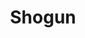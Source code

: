 ---
layout: place
title: "Shogun"
permalink: /minnesota/burnsville/shogun.html
stateAbbr: MN
stateName: Minnesota
cityName: Burnsville
seo:
  name: "Shogun"
  type: Restaurant
  links: https://www.shogunburnsvillemn.com/
description: "Contemporary restaurant offering lively hibachi meals, sushi & cocktails in a low-lit dining room. Looking for sushi in Burnsville, Minnesota? Check out Shog..."
place_id: ChIJrbubPDY69ocR-1UQTiTXAwU
photos:
  - name: >-
      places/ChIJrbubPDY69ocR-1UQTiTXAwU/photos/AeeoHcJOiAzPMQPQ7Rg3zE_BJkPhBDAnY6MTPZBoU_gzd-040xtl80fZD-W0qOGGpFO1BFAYyJ2VH3cLe1bwo4I39ZoZ_6pwVE09kR27U1UR5753u7HPjhhJna3ijlCC5BgrTJ9V5Rky3VXvQZLEvEKx8rKO4psKVQiXX67kb2DPu6XmcucrOnTW7FhcyqoW0XJpYA4AH2dfy3t06Y8LHc33XQb0BmEcuYwmdv9fFKfDrqLnGpsV35Zsg2QsqaLlHcSuuIPidktdwO4xYfvIsvr34y4MycaGzGs-CVOriB7wvy-QEASTZzBFR442CNjf9T4TrbrVxz6UGTgWNTOTpCSgRN5vMQDF95z2AV-wCPnVjK8akaRJFvqE1RxqLbMBvbQIqYXMJOWJJG9eFA49fIgob5beGti8tUdpnWgIPUtYSx3hqA
    widthPx: 4080
    heightPx: 3072
    authorAttributions:
      - displayName: jason abbott
        uri: https://maps.google.com/maps/contrib/104634494483169209246
        photoUri: >-
          https://lh3.googleusercontent.com/a/ACg8ocK_axAHto6J4G8-OASaaqGQNTPdA_a24sxrN2_7Nt0EaUTx3w=s100-p-k-no-mo
    flagContentUri: >-
      https://www.google.com/local/imagery/report/?cb_client=maps_api_places.places_api&image_key=!1e10!2sCIHM0ogKEICAgIDOvf37Gg&hl=en-US
    googleMapsUri: >-
      https://www.google.com/maps/place//data=!3m4!1e2!3m2!1sCIHM0ogKEICAgIDOvf37Gg!2e10!4m2!3m1!1s0x87f63a363c9bbbad:0x503d7244e1055fb
  - name: >-
      places/ChIJrbubPDY69ocR-1UQTiTXAwU/photos/AeeoHcJobyLwDVI2e8p49nFnjqgsGoSqtIT7FXGB5jyKihcKm5dX4wbFCv12rUW1yIdmdwabbK67BhWN8c8dLCUV9AIAyqAcYa0M8e_FbeY9fX0NzFFl1hpG5NFddYWtMsOO6ml1mz1q8IMMVsfsI1Go5msY3aQxPiifCvxg2TsGocJ-6NPQo-IW_w2v4rkV5cHaNlVHJyDKhtJnsujVOIGKiFRJQ9AZKCWklyNMpNAFL79YXSYS2CHe5wmNr4yyWx2y3e1KPzCphLdrkmcgMaUWA1WoMnOFhcqD2mkgpU7gr4PknEDEBUs0_2ZnD-1M8Ui6ucc8XSjWP5SilqtL_oxZoXAz9oZ5DQEYQMqMJfnnnXMJ2Oi3lMuHFRl2ENvIYJOVQX0oFTe7EmyAyMxkrgEC-GGpR46EcqVZ_2RreUuuPX0F-g
    widthPx: 2048
    heightPx: 1152
    authorAttributions:
      - displayName: Jessica Trboyevich
        uri: https://maps.google.com/maps/contrib/101799474612975642600
        photoUri: >-
          https://lh3.googleusercontent.com/a-/ALV-UjWgC26NSQH7qQCCIF4k6RV0FaDkDSWhNDNXp5uwKvCma4uhfhnm=s100-p-k-no-mo
    flagContentUri: >-
      https://www.google.com/local/imagery/report/?cb_client=maps_api_places.places_api&image_key=!1e10!2sCIHM0ogKEICAgICkjcvPNA&hl=en-US
    googleMapsUri: >-
      https://www.google.com/maps/place//data=!3m4!1e2!3m2!1sCIHM0ogKEICAgICkjcvPNA!2e10!4m2!3m1!1s0x87f63a363c9bbbad:0x503d7244e1055fb
  - name: >-
      places/ChIJrbubPDY69ocR-1UQTiTXAwU/photos/AeeoHcIdG8Nxii1H3iRh-LdGpUHBCG7vYvL_JBPtf8dLaWgzuutfShlBViYhvrFn_wtokMNJAARV4OxgFLdquIFAGO_h5AIAvP1klAJgzo-06wL6sUdT694YD4B09wh9Em2nigOSdtc37QMGCa3x7JflPbA4R6c17VXwk3GCIMtgr2fJU96A63QXphGGZ51ntW8IMJ6CjpcJmpuY-Q5XbbVZ1dpzVUWwh2JCHdzjN-EfDqbUKuWUXWX48w6jkqTHf5Ca02OL-eXqRp9ctuQ1mPlOgYPV7e6CA2e1Fn7moaKSZUscpKv14LQ1WC35_SaoQhOcu_iUKf42_01lV2HurEXdlsSnyfqG-0LvmER0pKUTN7_FhITQoRQw2QU8fOkwewwJnZnWIn7_tEgXh54hQ5kuFiwuHzoCvX9NiSCSLVFddVZ1QA
    widthPx: 3967
    heightPx: 2735
    authorAttributions:
      - displayName: JAWS
        uri: https://maps.google.com/maps/contrib/112218138936918368533
        photoUri: >-
          https://lh3.googleusercontent.com/a-/ALV-UjVpQnlNboajIWcobI1hKiAQOGdw501gny8eVz3dZiAJQvXazleKTA=s100-p-k-no-mo
    flagContentUri: >-
      https://www.google.com/local/imagery/report/?cb_client=maps_api_places.places_api&image_key=!1e10!2sCIHM0ogKEICAgICxlpuBKQ&hl=en-US
    googleMapsUri: >-
      https://www.google.com/maps/place//data=!3m4!1e2!3m2!1sCIHM0ogKEICAgICxlpuBKQ!2e10!4m2!3m1!1s0x87f63a363c9bbbad:0x503d7244e1055fb
  - name: >-
      places/ChIJrbubPDY69ocR-1UQTiTXAwU/photos/AeeoHcKncpva7l26suqe7PAoHNKJrBi4pzo7hpRsF6VBAoPVcrPe8GB1HKufWIGmoy9t6Z0Q1wdYoZqjGULtZY4Edkxqcjq7ww6k3yJUXnaUHAFamLG7sB0cVlrrZA_jZ8zt7hlSTmlOV6SlwuSZB0aSJYIAY5-U20QbArE6mCiRAC_kQ2Ya6w6zxVFypep5rfbsYr_iSZPN9kJYNmHR5ozHvS_iMH0-G5ZSlx_7wSCQuPM3z0CcAAubytwAxsoc28fUbhp5HGvU1HV9dqSHucTSlD-sn7XCXKwVbkm9Ra_3V8Ak6I2Tvv1ZawXlB1_VBNrS4DBOhS8WHLxu2Cu9rl65Ko-f3gr-f-4gvw5S_G_Xgu_BY2jOG4MJhEuGPNX7Dex_XlMqIIe7STexe22jGnYhIAmxGHpJWT5GJRQUi5-RC2eDxA
    widthPx: 2516
    heightPx: 2678
    authorAttributions:
      - displayName: Synath Tep
        uri: https://maps.google.com/maps/contrib/109343175497940885803
        photoUri: >-
          https://lh3.googleusercontent.com/a/ACg8ocImYhjVaR0tOiMtTps_5Pj7LITaCQd6HSa_YFYlJowVAu6pOw=s100-p-k-no-mo
    flagContentUri: >-
      https://www.google.com/local/imagery/report/?cb_client=maps_api_places.places_api&image_key=!1e10!2sCIHM0ogKEICAgICtm4_qYQ&hl=en-US
    googleMapsUri: >-
      https://www.google.com/maps/place//data=!3m4!1e2!3m2!1sCIHM0ogKEICAgICtm4_qYQ!2e10!4m2!3m1!1s0x87f63a363c9bbbad:0x503d7244e1055fb
  - name: >-
      places/ChIJrbubPDY69ocR-1UQTiTXAwU/photos/AeeoHcLAtrqF4N26QhcX8U9Kc_Nrrgfis3PZKshtfWM41wbmdYsQPAjBAtIRzqCcmKM7nlD8l7lNn5fLy59guXjFdUuYjPXIGavWhQNGoDjbBQ9Mn1QoP7vS7kDQ2E4qu6yJc3Cp1gnIndFpV9EG-YAL1rqXETL5cjGamc3bmRNHAtqFKTdPwNoq8tvBz859Bzv_XsXLq86lBjURrpKTuujzBs6tkL2vkUpBOqtb-O3y3xjHB5By5abnZGm0XcR4L37Q9U2S3GmEBzifOIvau4hVh1YqrSANa2t3hopw0qDE3so9R7Cucos6iKsElo0VO2rgPHvo146m6uWPBCG7OFaO7t9uBfMiD258bLKkyNAsfdvoCAgV6Bb7KOSEaKWuirJp7BqXwaE0l-z5x-5vrlVIq0Ym2SxfImh2Jvdh8r_JJZ5PMqeV
    widthPx: 3072
    heightPx: 4080
    authorAttributions:
      - displayName: Robert Coleman
        uri: https://maps.google.com/maps/contrib/100599953756497099608
        photoUri: >-
          https://lh3.googleusercontent.com/a-/ALV-UjVdqJY3YV_62Rgqd8n6-umsNh1Vp6QPs6EGitsIjCAvLsCJh5SOQA=s100-p-k-no-mo
    flagContentUri: >-
      https://www.google.com/local/imagery/report/?cb_client=maps_api_places.places_api&image_key=!1e10!2sCIHM0ogKEICAgIDjk7fthwE&hl=en-US
    googleMapsUri: >-
      https://www.google.com/maps/place//data=!3m4!1e2!3m2!1sCIHM0ogKEICAgIDjk7fthwE!2e10!4m2!3m1!1s0x87f63a363c9bbbad:0x503d7244e1055fb
  - name: >-
      places/ChIJrbubPDY69ocR-1UQTiTXAwU/photos/AeeoHcKJOp4ymBCW4WBrqGiSGnwWLQhbmRzXuwSqlMH8Pr11a3X08RZwlG0pJM2FrhK_lQqZWNhWLbP_aCTeAtePc6x56wxHwktQNRe8CfohazAWt0gVNTcw7Q0OXKTCz5vwffWqk_vCFaITekFhV_W1peFynjTM5YPZ5-pXIzc5zvvlCSPr6XSev7V4xtxUAekNBxdvqTnnwBdYviJ-gNko_5wDxeb2DagPjIvMzU6Y7anvDF7d49GhJ2MJyv52GNBuST1ETnvNTU1Gs1LLlILjRedK8gNSKnlz1FB6VVGjhvTaQIRpmQPnP-j4p3gHXomFE9gNZz0UprggG88sT4q8NDiq4iL-tfCibNsX-Gxflu5n7Ik4qSOuI01rnE0I8Oru85TbHWh6TLT8JT6n22QpbujBDaax0PtmnFidDSAU5evBMg
    widthPx: 4032
    heightPx: 3024
    authorAttributions:
      - displayName: David Lewis
        uri: https://maps.google.com/maps/contrib/105160386128801387383
        photoUri: >-
          https://lh3.googleusercontent.com/a-/ALV-UjX7RTAn4iaSkiQGNeysNebmOIgcqCDCSMew9c8iGZEkf4-qUUpMJA=s100-p-k-no-mo
    flagContentUri: >-
      https://www.google.com/local/imagery/report/?cb_client=maps_api_places.places_api&image_key=!1e10!2sCIHM0ogKEICAgIDlzZClBw&hl=en-US
    googleMapsUri: >-
      https://www.google.com/maps/place//data=!3m4!1e2!3m2!1sCIHM0ogKEICAgIDlzZClBw!2e10!4m2!3m1!1s0x87f63a363c9bbbad:0x503d7244e1055fb
  - name: >-
      places/ChIJrbubPDY69ocR-1UQTiTXAwU/photos/AeeoHcJbkaXh09a2ZrTMpXwvFShB1km_61g577LmH5ukaG0Mx74k2dQi9iwFZ9PjMOA6VRWjDTXu8osdGoVVqMfBtdIOdLgjqLGBFjE9wSkuyNnjPi4QN981Oiv3bzP7cKBP6eKdkEuNR961p9QP_auvh1HWMu01gEd7POzyASXgNL8me3koRbslKLmJgaxl6lwdmAJrJqVwQdxL8kfGm990bk2g_GpkNGREoRl9Bm23LMtXn9q0d4SqcRAOfyoKzd879je6pXHo1CDHTVmnBYL_yOxrtBwLrgYWYhFpQIbceNnSqayUhXXJZiTZLH6xMWNZxAvODlb6BKY-F7KuUSkzmMfb7ZbXygpHm-GYX4xMy5uJeswcWUMjlhPnwV7Lf-ZzzbFCoALdB9tBRHqFm1QPZeNkxr_tnwuE4-FgD6vFW84UHjU8
    widthPx: 4000
    heightPx: 3000
    authorAttributions:
      - displayName: David Harris
        uri: https://maps.google.com/maps/contrib/101343938130847193684
        photoUri: >-
          https://lh3.googleusercontent.com/a/ACg8ocI9cPLSrWKJ452yJ1P3etz9zpxA3EcoLMwsWVlNGomkkL9ZRQ=s100-p-k-no-mo
    flagContentUri: >-
      https://www.google.com/local/imagery/report/?cb_client=maps_api_places.places_api&image_key=!1e10!2sCIHM0ogKEICAgICfmdiE1AE&hl=en-US
    googleMapsUri: >-
      https://www.google.com/maps/place//data=!3m4!1e2!3m2!1sCIHM0ogKEICAgICfmdiE1AE!2e10!4m2!3m1!1s0x87f63a363c9bbbad:0x503d7244e1055fb
  - name: >-
      places/ChIJrbubPDY69ocR-1UQTiTXAwU/photos/AeeoHcJzmVgb2WTsX6lLzEOIMyiqZICmJlk-d4UQX2BU7FycGQqEiyQES-4KLc3JXxU2dkBMrANhfvauJW4a-Kq36efnJAJnm2N9YU0tAIdMYaL9avvkAyISlQF5fIU32AoIr-AkVh81qsc_lcOaY0bZ0HBRgLHMOscLv2tyQKfdxXCLDat5eY-Jk9OytqDiHEXq-7cU2w0AIWWAvTzKvGfUA92nePpbKnnpTNzqbwagRkXryh8twcNnSdn7tHS7c_-7ao26tXQ3uzoVKH_coQ52_Xpx_ob-hkEfYo-AnmEfQfy6P6y06EWbvfffSdpwWP3d78Jl1dNmhMzw6UfTezbK-4L1Az_qLuPT-UkYfrpQSCLxk_TGvdkk1_D4PQQQR3CRgGCKgbpM0kGa7bv3DgAnjjEJLjU7fX5hNLGHrfyaCt1q0lQ
    widthPx: 4080
    heightPx: 3072
    authorAttributions:
      - displayName: jason abbott
        uri: https://maps.google.com/maps/contrib/104634494483169209246
        photoUri: >-
          https://lh3.googleusercontent.com/a/ACg8ocK_axAHto6J4G8-OASaaqGQNTPdA_a24sxrN2_7Nt0EaUTx3w=s100-p-k-no-mo
    flagContentUri: >-
      https://www.google.com/local/imagery/report/?cb_client=maps_api_places.places_api&image_key=!1e10!2sCIHM0ogKEICAgIDOvf37mgE&hl=en-US
    googleMapsUri: >-
      https://www.google.com/maps/place//data=!3m4!1e2!3m2!1sCIHM0ogKEICAgIDOvf37mgE!2e10!4m2!3m1!1s0x87f63a363c9bbbad:0x503d7244e1055fb
  - name: >-
      places/ChIJrbubPDY69ocR-1UQTiTXAwU/photos/AeeoHcKfReDoh5_d_Cr03irdaBh8QF4S6y6rJpU7vIl400W2jXM_uuOD2tfW9yedu_myHiGDExXYDfEVn245Fg9MHgpDbDzOSOiGTY7aKCuTh4xpV8DUANyb2X_YDqb9YrGt9VCW-XxXzAJMYEEj5drkJVbya4Jiktnb95NSGV6HgvnrTReG7n9-8Fy0Bqv6HRJl_Rww5JOkLKnL4V2G5V6XKBmmZtuMPkdNomHnzKp8ndW-d3L2WM4UbymM3NUKKNuBGtQ1zhcDOUAU9SfwLccqtdZ0f4lCfFDDfGeGWXKdwTcK5wyqVl8xwQVpaGd8XQU7Csx1M8yacehuZvYhg3H7-7KJ5XRsLBcfEG8kyWUN124oNSTgnzSWtpV7CnLUkVyoXrgzOfXXlLJn7QVVdmBIFPCdHckYFNg8MAAV-z-oF5iVIw
    widthPx: 4032
    heightPx: 3024
    authorAttributions:
      - displayName: Casse Langford
        uri: https://maps.google.com/maps/contrib/107976943586828919567
        photoUri: >-
          https://lh3.googleusercontent.com/a-/ALV-UjUWyfL3_kddf8BFGpi36UAJq6KTcdtAYLtyaxftxHCsEr42C5s=s100-p-k-no-mo
    flagContentUri: >-
      https://www.google.com/local/imagery/report/?cb_client=maps_api_places.places_api&image_key=!1e10!2sCIHM0ogKEICAgIDx-re-Pw&hl=en-US
    googleMapsUri: >-
      https://www.google.com/maps/place//data=!3m4!1e2!3m2!1sCIHM0ogKEICAgIDx-re-Pw!2e10!4m2!3m1!1s0x87f63a363c9bbbad:0x503d7244e1055fb
  - name: >-
      places/ChIJrbubPDY69ocR-1UQTiTXAwU/photos/AeeoHcJTdCBYpzIte9GPBdU-g6VrR6dT8WDNMovZ9z7YNsMh66TDTOttWcLYN5V7CiHD1seGf6zixCv4iLk6tiWdQ5Klnn_LGVzY3WW3NB_thbyjY7p5x4RWlPwqFSRpgPY_fX_6kLI8TN8CKXTtNHsdIzfRa1WdVWsvABv2lvbPupoaP78VEAu6F32S83PrgJJH-m3uM9XoIIVsP0nOZ37rAFEQNyEc4HKiGKYAa1xYL7Bt9EoRG44FgevRkjtcNeHQ3YZtbk5QMF2pAeDMLAJyEPJcxyhFEczKkUknWlwFzgXIw68BDwJJ9IYwVXfEqrOt7DMBZjYNVq_rZfm0uRLqBTCFFK-AbIqWo6VVAxmVtd5jh-NyyD1s8jXI-3RsHNVnOZKhtOmYEo2ZAu0WzWYsLBac-vbtrIHVlE5rCtUWyK0RGw
    widthPx: 3072
    heightPx: 4080
    authorAttributions:
      - displayName: jason abbott
        uri: https://maps.google.com/maps/contrib/104634494483169209246
        photoUri: >-
          https://lh3.googleusercontent.com/a/ACg8ocK_axAHto6J4G8-OASaaqGQNTPdA_a24sxrN2_7Nt0EaUTx3w=s100-p-k-no-mo
    flagContentUri: >-
      https://www.google.com/local/imagery/report/?cb_client=maps_api_places.places_api&image_key=!1e10!2sCIHM0ogKEICAgIDOvf37Kg&hl=en-US
    googleMapsUri: >-
      https://www.google.com/maps/place//data=!3m4!1e2!3m2!1sCIHM0ogKEICAgIDOvf37Kg!2e10!4m2!3m1!1s0x87f63a363c9bbbad:0x503d7244e1055fb
address: 1025 County Rd 42 W, Burnsville, MN 55306, USA
street: 1025 County Rd 42 W
city: Burnsville
state: MN
zip: '55306'
country: USA
neighborhood: null
latitude: '44.745886'
longitude: '-93.292770'
accessibility_options:
  wheelchairAccessibleParking: true
  wheelchairAccessibleEntrance: true
  wheelchairAccessibleRestroom: true
  wheelchairAccessibleSeating: true
business_status: OPERATIONAL
name: Shogun
google_maps_links:
  directionsUri: >-
    https://www.google.com/maps/dir//''/data=!4m7!4m6!1m1!4e2!1m2!1m1!1s0x87f63a363c9bbbad:0x503d7244e1055fb!3e0
  placeUri: https://maps.google.com/?cid=361368946048259579
  writeAReviewUri: >-
    https://www.google.com/maps/place//data=!4m3!3m2!1s0x87f63a363c9bbbad:0x503d7244e1055fb!12e1
  reviewsUri: >-
    https://www.google.com/maps/place//data=!4m4!3m3!1s0x87f63a363c9bbbad:0x503d7244e1055fb!9m1!1b1
  photosUri: >-
    https://www.google.com/maps/place//data=!4m3!3m2!1s0x87f63a363c9bbbad:0x503d7244e1055fb!10e5
primary_type: Japanese Restaurant
opening_hours:
  regular: null
  current: null
secondary_opening_hours:
  regular:
    weekdayDescriptions: null
    type: null
  current:
    weekdayDescriptions: null
    type: null
phone: (952) 898-5888
price_level: PRICE_LEVEL_MODERATE
price_range: $30 &ndash; $50
rating: '4.3'
rating_count: 1275
website: https://www.shogunburnsvillemn.com/
reviews:
  - name: >-
      places/ChIJrbubPDY69ocR-1UQTiTXAwU/reviews/ChdDSUhNMG9nS0VJQ0FnSURuc2RfUDRBRRAB
    relativePublishTimeDescription: 6 months ago
    rating: 4
    text:
      text: >-
        The food was good. I have 3/5 for food because the VALUE isn't there.
        It's expensive for what you get. I think our table was $40 per person.
        They first fill you up on noodles, salad, soup, and veggies so the meat
        portions are average (and not worth $40).

        All that said. The food is good. Not great, but perfectly respectable
        aside from maybe needing a bit of salt. (But I get that is a losing
        proposition for restaurants one man's too much is another's too little.
        We even disagreed at the table).

        Our server was great. He was fast and attentive, if not a bit weird.
        (The guy with the long beard).

        I wouldn't choose to go here again, however I wouldn't be opposed to it
        if others wanted to go.

        We did not sit at a hibachi table (by design, we didn't want to. We were
        all hungry after a long day of work). However the people that were at
        the tables where they cook the food in front of you looked like they
        were having a good time.
      languageCode: en
    originalText:
      text: >-
        The food was good. I have 3/5 for food because the VALUE isn't there.
        It's expensive for what you get. I think our table was $40 per person.
        They first fill you up on noodles, salad, soup, and veggies so the meat
        portions are average (and not worth $40).

        All that said. The food is good. Not great, but perfectly respectable
        aside from maybe needing a bit of salt. (But I get that is a losing
        proposition for restaurants one man's too much is another's too little.
        We even disagreed at the table).

        Our server was great. He was fast and attentive, if not a bit weird.
        (The guy with the long beard).

        I wouldn't choose to go here again, however I wouldn't be opposed to it
        if others wanted to go.

        We did not sit at a hibachi table (by design, we didn't want to. We were
        all hungry after a long day of work). However the people that were at
        the tables where they cook the food in front of you looked like they
        were having a good time.
      languageCode: en
    authorAttribution:
      displayName: Nathan Anton
      uri: https://www.google.com/maps/contrib/109536848636602454857/reviews
      photoUri: >-
        https://lh3.googleusercontent.com/a-/ALV-UjXRNxLDhNVWbxIgMXx0SdzTWDxTQGohwCzCTj2Inf0BkgpIq42n=s128-c0x00000000-cc-rp-mo-ba5
    publishTime: '2024-10-07T02:51:28.293358Z'
    flagContentUri: >-
      https://www.google.com/local/review/rap/report?postId=ChdDSUhNMG9nS0VJQ0FnSURuc2RfUDRBRRAB&d=17924085&t=1
    googleMapsUri: >-
      https://www.google.com/maps/reviews/data=!4m6!14m5!1m4!2m3!1sChdDSUhNMG9nS0VJQ0FnSURuc2RfUDRBRRAB!2m1!1s0x87f63a363c9bbbad:0x503d7244e1055fb
  - name: >-
      places/ChIJrbubPDY69ocR-1UQTiTXAwU/reviews/ChdDSUhNMG9nS0VJQ0FnSUQzbFoyVmdBRRAB
    relativePublishTimeDescription: 4 months ago
    rating: 4
    text:
      text: >-
        So glad this place was worth the trek across the metro!

        Celebrated a friends birthday dinner here and we had so much fun and the
        food was really good too

        I ordered the Red Lotus for a cocktail-was very easy to drink probably
        more soda water than I needed though

        The hibachi dinner filet mignon and shrimp combo was delicious and a ton
        of food. Comes with the onion soup and then a small salad(not my
        favorite) and then the amazing fried rice and then noodles and
        vegetables. I was stuffed at the end so make sure you come hungry.

        Our chef was fun entertaining and cooked our food perfectly. Don't skimp
        on the yum yum sauce and the ginger sauce, I mix them together delish!

        The happy birthday song seems to happen every 30 mins!! and that got
        annoying but overall I enjoyed my first time there
      languageCode: en
    originalText:
      text: >-
        So glad this place was worth the trek across the metro!

        Celebrated a friends birthday dinner here and we had so much fun and the
        food was really good too

        I ordered the Red Lotus for a cocktail-was very easy to drink probably
        more soda water than I needed though

        The hibachi dinner filet mignon and shrimp combo was delicious and a ton
        of food. Comes with the onion soup and then a small salad(not my
        favorite) and then the amazing fried rice and then noodles and
        vegetables. I was stuffed at the end so make sure you come hungry.

        Our chef was fun entertaining and cooked our food perfectly. Don't skimp
        on the yum yum sauce and the ginger sauce, I mix them together delish!

        The happy birthday song seems to happen every 30 mins!! and that got
        annoying but overall I enjoyed my first time there
      languageCode: en
    authorAttribution:
      displayName: Kavitha P
      uri: https://www.google.com/maps/contrib/109120158300935965012/reviews
      photoUri: >-
        https://lh3.googleusercontent.com/a/ACg8ocIynTOPd3cdQl4vS9NYOZiBPhtT0I_Vl0LXNKTue2ddBspiaA=s128-c0x00000000-cc-rp-mo-ba4
    publishTime: '2024-11-17T05:54:23.030244Z'
    flagContentUri: >-
      https://www.google.com/local/review/rap/report?postId=ChdDSUhNMG9nS0VJQ0FnSUQzbFoyVmdBRRAB&d=17924085&t=1
    googleMapsUri: >-
      https://www.google.com/maps/reviews/data=!4m6!14m5!1m4!2m3!1sChdDSUhNMG9nS0VJQ0FnSUQzbFoyVmdBRRAB!2m1!1s0x87f63a363c9bbbad:0x503d7244e1055fb
  - name: >-
      places/ChIJrbubPDY69ocR-1UQTiTXAwU/reviews/ChZDSUhNMG9nS0VJQ0FnTUNJOXRTWFRnEAE
    relativePublishTimeDescription: a week ago
    rating: 5
    text:
      text: >-
        I have never dined in, but their food is delicious. I had multiple food
        items delivered to my home last year for my birthday celebration. They
        were punctual and brought the food laid out in a way that was ready to
        be eaten. I also order for pickup just a couple of weeks ago and was
        very pleased with the flavors and timeliness. Thank you! :)
      languageCode: en
    originalText:
      text: >-
        I have never dined in, but their food is delicious. I had multiple food
        items delivered to my home last year for my birthday celebration. They
        were punctual and brought the food laid out in a way that was ready to
        be eaten. I also order for pickup just a couple of weeks ago and was
        very pleased with the flavors and timeliness. Thank you! :)
      languageCode: en
    authorAttribution:
      displayName: Marcia Nathaly Barcelata-O'Neill
      uri: https://www.google.com/maps/contrib/109521826534556082203/reviews
      photoUri: >-
        https://lh3.googleusercontent.com/a-/ALV-UjWFbZXYd0LbHWG0rPs1IgJl5-yMsTksLcTYTKWggmqEUj24c9Y=s128-c0x00000000-cc-rp-mo-ba3
    publishTime: '2025-04-01T20:22:35.641316Z'
    flagContentUri: >-
      https://www.google.com/local/review/rap/report?postId=ChZDSUhNMG9nS0VJQ0FnTUNJOXRTWFRnEAE&d=17924085&t=1
    googleMapsUri: >-
      https://www.google.com/maps/reviews/data=!4m6!14m5!1m4!2m3!1sChZDSUhNMG9nS0VJQ0FnTUNJOXRTWFRnEAE!2m1!1s0x87f63a363c9bbbad:0x503d7244e1055fb
  - name: >-
      places/ChIJrbubPDY69ocR-1UQTiTXAwU/reviews/ChdDSUhNMG9nS0VJQ0FnTUR3aU9YSWpnRRAB
    relativePublishTimeDescription: 3 weeks ago
    rating: 5
    text:
      text: >-
        We are from out of town, celebrating and wanting a hibachi that cooks in
        front of the family. This place hit the spot. It’s much larger than
        expected, but the environment is fantastic. The atmosphere was great and
        all of the staff were terrific and friendly. We’ll be back.
      languageCode: en
    originalText:
      text: >-
        We are from out of town, celebrating and wanting a hibachi that cooks in
        front of the family. This place hit the spot. It’s much larger than
        expected, but the environment is fantastic. The atmosphere was great and
        all of the staff were terrific and friendly. We’ll be back.
      languageCode: en
    authorAttribution:
      displayName: Brad Swancutt
      uri: https://www.google.com/maps/contrib/115701456239649256096/reviews
      photoUri: >-
        https://lh3.googleusercontent.com/a/ACg8ocIEWZbffin9n-Pf9Si2ghN-LBvCJ6vOoKngbuyTdYK0csi3mA=s128-c0x00000000-cc-rp-mo-ba2
    publishTime: '2025-03-23T01:53:07.999952Z'
    flagContentUri: >-
      https://www.google.com/local/review/rap/report?postId=ChdDSUhNMG9nS0VJQ0FnTUR3aU9YSWpnRRAB&d=17924085&t=1
    googleMapsUri: >-
      https://www.google.com/maps/reviews/data=!4m6!14m5!1m4!2m3!1sChdDSUhNMG9nS0VJQ0FnTUR3aU9YSWpnRRAB!2m1!1s0x87f63a363c9bbbad:0x503d7244e1055fb
  - name: >-
      places/ChIJrbubPDY69ocR-1UQTiTXAwU/reviews/ChZDSUhNMG9nS0VJQ0FnSUNwa2QtTk9nEAE
    relativePublishTimeDescription: a year ago
    rating: 4
    text:
      text: >-
        First time here. The chef was really good he wasn't getting all fancy
        like some get which I appreciate as one of the others in the twin cities
        is a bit much.

        The steak was cooked perfectly and seasoned just right and the shrimp
        also and the yum yum sauce! Fried rice was really good too. Good service
        and very laid back atmosphere. Prices were actually cheaper then the
        others around. And the portions were just right.

        If your not looking for the "show" and want great hibachi. Check it out
        you won't be disappointed!
      languageCode: en
    originalText:
      text: >-
        First time here. The chef was really good he wasn't getting all fancy
        like some get which I appreciate as one of the others in the twin cities
        is a bit much.

        The steak was cooked perfectly and seasoned just right and the shrimp
        also and the yum yum sauce! Fried rice was really good too. Good service
        and very laid back atmosphere. Prices were actually cheaper then the
        others around. And the portions were just right.

        If your not looking for the "show" and want great hibachi. Check it out
        you won't be disappointed!
      languageCode: en
    authorAttribution:
      displayName: Shane Rooney
      uri: https://www.google.com/maps/contrib/100000718175625626417/reviews
      photoUri: >-
        https://lh3.googleusercontent.com/a-/ALV-UjWLa4cwj3NFkGhpJ-H92b1gU4cJG5KHjSJLx7jpKzNBUAxAK9TaRQ=s128-c0x00000000-cc-rp-mo-ba5
    publishTime: '2023-08-05T14:07:56.596395Z'
    flagContentUri: >-
      https://www.google.com/local/review/rap/report?postId=ChZDSUhNMG9nS0VJQ0FnSUNwa2QtTk9nEAE&d=17924085&t=1
    googleMapsUri: >-
      https://www.google.com/maps/reviews/data=!4m6!14m5!1m4!2m3!1sChZDSUhNMG9nS0VJQ0FnSUNwa2QtTk9nEAE!2m1!1s0x87f63a363c9bbbad:0x503d7244e1055fb
parking_options:
  freeParkingLot: true
  freeStreetParking: true
  paidStreetParking: false
  valetParking: false
payment_options:
  acceptsCreditCards: true
  acceptsDebitCards: true
  acceptsCashOnly: false
  acceptsNfc: true
allow_dogs: null
curbside_pickup: null
delivery: true
dine_in: true
good_for_children: true
good_for_groups: true
good_for_sports: false
live_music: false
menu_for_children: true
outdoor_seating: false
reservable: true
restroom: true
serves_beer: true
serves_breakfast: false
serves_brunch: false
serves_cocktails: true
serves_coffee: true
serves_dinner: true
serves_dessert: true
serves_lunch: true
serves_vegetarian_food: true
serves_wine: true
takeout: true
summary: >-
  Contemporary restaurant offering lively hibachi meals, sushi & cocktails in a
  low-lit dining room.

---